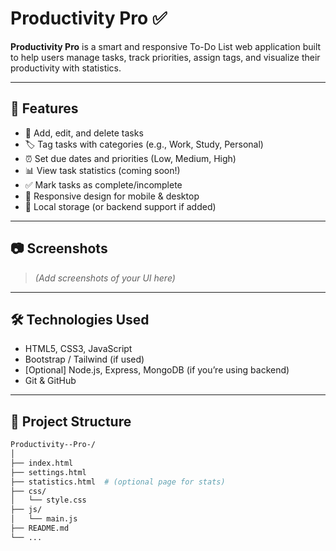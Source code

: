 # Productivity Pro ✅

**Productivity Pro** is a smart and responsive To-Do List web application built to help users manage tasks, track priorities, assign tags, and visualize their productivity with statistics.

---

## 🚀 Features

- 📝 Add, edit, and delete tasks
- 🏷️ Tag tasks with categories (e.g., Work, Study, Personal)
- ⏰ Set due dates and priorities (Low, Medium, High)
- 📊 View task statistics (coming soon!)
- ✅ Mark tasks as complete/incomplete
- 📱 Responsive design for mobile & desktop
- 💾 Local storage (or backend support if added)

---

## 📷 Screenshots

> *(Add screenshots of your UI here)*

---

## 🛠️ Technologies Used

- HTML5, CSS3, JavaScript
- Bootstrap / Tailwind (if used)
- [Optional] Node.js, Express, MongoDB (if you’re using backend)
- Git & GitHub

---

## 📂 Project Structure

```bash
Productivity--Pro-/
│
├── index.html
├── settings.html
├── statistics.html  # (optional page for stats)
├── css/
│   └── style.css
├── js/
│   └── main.js
├── README.md
└── ...
